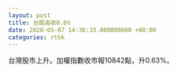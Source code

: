 ```yaml
---
layout: post
title: 台股高收0.6%
date: 2020-05-07 14:36:33.000000000 +08:00
categories: rthk
---
```


台灣股市上升。加權指數收市報10842點，升0.63%。
